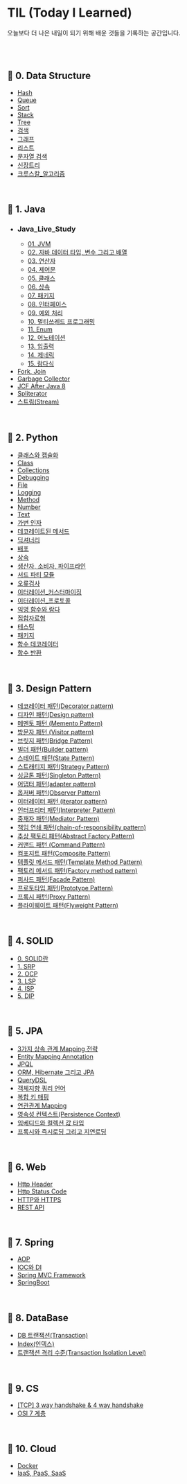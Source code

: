 # TIL (Today I Learned)

오늘보다 더 나은 내일이 되기 위해 배운 것들을 기록하는 공간입니다.

<br/>

<br/>

## 📌  0. Data Structure

- [Hash](./0.%20Data%20Structure/Hash.md)
- [Queue](./0.%20Data%20Structure/Queue.md)
- [Sort](./0.%20Data%20Structure/Sort.md)
- [Stack](./0.%20Data%20Structure/Stack.md)
- [Tree](./0.%20Data%20Structure/Tree.md)
- [검색](./0.%20Data%20Structure/검색.md)
- [그래프](./0.%20Data%20Structure/그래프.md)
- [리스트](./0.%20Data%20Structure/리스트.md)
- [문자열 검색](./0.%20Data%20Structure/문자열%20검색.md)
- [신장트리](./0.%20Data%20Structure/신장트리.md)
- [크루스칼_알고리즘](./0.%20Data%20Structure/크루스칼_알고리즘.md)

<br/>

## 📌  1. Java

- ### Java_Live_Study
  - [01. JVM](./1.%20Java/Java_Live_Study/01.%20JVM.md)
  - [02. 자바 데이터 타입, 변수 그리고 배열](./1.%20Java/Java_Live_Study/02.%20자바%20데이터%20타입,%20변수%20그리고%20배열.md)
  - [03. 연산자](./1.%20Java/Java_Live_Study/03.%20연산자.md)
  - [04. 제어문](./1.%20Java/Java_Live_Study/04.%20제어문.md)
  - [05. 클래스](./1.%20Java/Java_Live_Study/05.%20클래스.md)
  - [06. 상속](./1.%20Java/Java_Live_Study/06.%20상속.md)
  - [07. 패키지](./1.%20Java/Java_Live_Study/07.%20패키지.md)
  - [08. 인터페이스](./1.%20Java/Java_Live_Study/08.%20인터페이스.md)
  - [09. 예외 처리](./1.%20Java/Java_Live_Study/09.%20예외%20처리.md)
  - [10. 멀티쓰레드 프로그래밍](./1.%20Java/Java_Live_Study/10.%20멀티쓰레드%20프로그래밍.md)
  - [11. Enum](./1.%20Java/Java_Live_Study/11.%20Enum.md)
  - [12. 어노테이션](./1.%20Java/Java_Live_Study/12.%20어노테이션.md)
  - [13. 입출력](./1.%20Java/Java_Live_Study/13.%20입출력.md)
  - [14. 제네릭](./1.%20Java/Java_Live_Study/14.%20제네릭.md)
  - [15. 람다식](./1.%20Java/Java_Live_Study/15.%20람다식.md)
- [Fork, Join](./1.%20Java/Fork,%20Join.md)
- [Garbage Collector](./1.%20Java/Garbage%20Collector.md)
- [JCF After Java 8](./1.%20Java/JCF%20After%20Java%208.md)
- [Spliterator](./1.%20Java/Spliterator.md)
- [스트림(Stream)](./1.%20Java/스트림(Stream).md)

<br/>

## 📌  2. Python

- [ 클래스와 캡슐화](./2.%20Python/%20클래스와%20캡슐화.md)
- [Class](./2.%20Python/Class.md)
- [Collections](./2.%20Python/Collections.md)
- [Debugging](./2.%20Python/Debugging.md)
- [File](./2.%20Python/File.md)
- [Logging](./2.%20Python/Logging.md)
- [Method](./2.%20Python/Method.md)
- [Number](./2.%20Python/Number.md)
- [Text](./2.%20Python/Text.md)
- [가변 인자](./2.%20Python/가변%20인자.md)
- [데코레이트된 메서드](./2.%20Python/데코레이트된%20메서드.md)
- [딕셔너리](./2.%20Python/딕셔너리.md)
- [배포](./2.%20Python/배포.md)
- [상속](./2.%20Python/상속.md)
- [생산자, 소비자, 파이프라인](./2.%20Python/생산자,%20소비자,%20파이프라인.md)
- [서드 파티 모듈](./2.%20Python/서드%20파티%20모듈.md)
- [오류검사](./2.%20Python/오류검사.md)
- [이터레이션_커스터마이징](./2.%20Python/이터레이션_커스터마이징.md)
- [이터레이션_프로토콜](./2.%20Python/이터레이션_프로토콜.md)
- [익명 함수와 람다](./2.%20Python/익명%20함수와%20람다.md)
- [집합자료형](./2.%20Python/집합자료형.md)
- [테스팅](./2.%20Python/테스팅.md)
- [패키지](./2.%20Python/패키지.md)
- [함수 데코레이터](./2.%20Python/함수%20데코레이터.md)
- [함수 반환](./2.%20Python/함수%20반환.md)

<br/>

## 📌  3. Design Pattern

- [데코레이터 패턴(Decorator pattern)](./3.%20Design%20Pattern/데코레이터%20패턴(Decorator%20pattern).md)
- [디자인 패턴(Design pattern)](./3.%20Design%20Pattern/디자인%20패턴(Design%20pattern).md)
- [메멘토 패턴 (Memento Pattern)](./3.%20Design%20Pattern/메멘토%20패턴%20(Memento%20Pattern).md)
- [방문자 패턴 (Visitor pattern)](./3.%20Design%20Pattern/방문자%20패턴%20(Visitor%20pattern).md)
- [브릿지 패턴(Bridge Pattern)](./3.%20Design%20Pattern/브릿지%20패턴(Bridge%20Pattern).md)
- [빌더 패턴(Builder pattern)](./3.%20Design%20Pattern/빌더%20패턴(Builder%20pattern).md)
- [스테이트 패턴(State Pattern)](./3.%20Design%20Pattern/스테이트%20패턴(State%20Pattern).md)
- [스트래티지 패턴(Strategy Pattern)](./3.%20Design%20Pattern/스트래티지%20패턴(Strategy%20Pattern).md)
- [싱글톤 패턴(Singleton Pattern)](./3.%20Design%20Pattern/싱글톤%20패턴(Singleton%20Pattern).md)
- [어댑터 패턴(adapter pattern)](./3.%20Design%20Pattern/어댑터%20패턴(adapter%20pattern).md)
- [옵저버 패턴(Observer Pattern)](./3.%20Design%20Pattern/옵저버%20패턴(Observer%20Pattern).md)
- [이터레이터 패턴 (iterator pattern)](./3.%20Design%20Pattern/이터레이터%20패턴%20(iterator%20pattern).md)
- [인터프리터 패턴(Interpreter Pattern)](./3.%20Design%20Pattern/인터프리터%20패턴(Interpreter%20Pattern).md)
- [중재자 패턴(Mediator Pattern)](./3.%20Design%20Pattern/중재자%20패턴(Mediator%20Pattern).md)
- [책임 연쇄 패턴(chain-of-responsibility pattern)](./3.%20Design%20Pattern/책임%20연쇄%20패턴(chain-of-responsibility%20pattern).md)
- [추상 팩토리 패턴(Abstract Factory Pattern)](./3.%20Design%20Pattern/추상%20팩토리%20패턴(Abstract%20Factory%20Pattern).md)
- [커맨드 패턴 (Command Pattern)](./3.%20Design%20Pattern/커맨드%20패턴%20(Command%20Pattern).md)
- [컴포지트 패턴(Composite Pattern)](./3.%20Design%20Pattern/컴포지트%20패턴(Composite%20Pattern).md)
- [템플릿 메서드 패턴(Template Method Pattern)](./3.%20Design%20Pattern/템플릿%20메서드%20패턴(Template%20Method%20Pattern).md)
- [팩토리 메서드 패턴(Factory method pattern)](./3.%20Design%20Pattern/팩토리%20메서드%20패턴(Factory%20method%20pattern).md)
- [퍼사드 패턴(Facade Pattern)](./3.%20Design%20Pattern/퍼사드%20패턴(Facade%20Pattern).md)
- [프로토타입 패턴(Prototype Pattern)](./3.%20Design%20Pattern/프로토타입%20패턴(Prototype%20Pattern).md)
- [프록시 패턴(Proxy Pattern)](./3.%20Design%20Pattern/프록시%20패턴(Proxy%20Pattern).md)
- [플라이웨이트 패턴(Flyweight Pattern)](./3.%20Design%20Pattern/플라이웨이트%20패턴(Flyweight%20Pattern).md)

<br/>

## 📌  4. SOLID

- [0. SOLID란](./4.%20SOLID/0.%20SOLID란.md)
- [1. SRP](./4.%20SOLID/1.%20SRP.md)
- [2. OCP](./4.%20SOLID/2.%20OCP.md)
- [3. LSP](./4.%20SOLID/3.%20LSP.md)
- [4. ISP](./4.%20SOLID/4.%20ISP.md)
- [5. DIP](./4.%20SOLID/5.%20DIP.md)

<br/>

## 📌  5. JPA

- [3가지 상속 관계 Mapping 전략](./5.%20JPA/3가지%20상속%20관계%20Mapping%20전략.md)
- [Entity Mapping Annotation](./5.%20JPA/Entity%20Mapping%20Annotation.md)
- [JPQL](./5.%20JPA/JPQL.md)
- [ORM, Hibernate 그리고 JPA](./5.%20JPA/ORM,%20Hibernate%20그리고%20JPA.md)
- [QueryDSL](./5.%20JPA/QueryDSL.md)
- [객체지향 쿼리 언어](./5.%20JPA/객체지향%20쿼리%20언어.md)
- [복합 키 매핑](./5.%20JPA/복합%20키%20매핑.md)
- [연관관계 Mapping](./5.%20JPA/연관관계%20Mapping.md)
- [영속성 컨텍스트(Persistence Context)](./5.%20JPA/영속성%20컨텍스트(Persistence%20Context).md)
- [임베디드와 컬렉션 값 타입](./5.%20JPA/임베디드와%20컬렉션%20값%20타입.md)
- [프록시와 즉시로딩 그리고 지연로딩](./5.%20JPA/프록시와%20즉시로딩%20그리고%20지연로딩.md)

<br/>

## 📌  6. Web

- [Http Header](./6.%20Web/Http%20Header.md)
- [Http Status Code](./6.%20Web/Http%20Status%20Code.md)
- [HTTP와 HTTPS](./6.%20Web/HTTP와%20HTTPS.md)
- [REST API](./6.%20Web/REST%20API.md)

<br/>

## 📌  7. Spring

- [AOP](./7.%20Spring/AOP.md)
- [IOC와 DI](./7.%20Spring/IOC와%20DI.md)
- [Spring MVC Framework](./7.%20Spring/Spring%20MVC%20Framework.md)
- [SpringBoot](./7.%20Spring/SpringBoot.md)

<br/>

## 📌  8. DataBase

- [DB 트랜잭션(Transaction)](./8.%20DataBase/DB%20트랜잭션(Transaction).md)
- [Index(인덱스)](./8.%20DataBase/Index(인덱스).md)
- [트랜잭션 격리 수준(Transaction Isolation Level) ](./8.%20DataBase/트랜잭션%20격리%20수준(Transaction%20Isolation%20Level)%20.md)

<br/>

## 📌  9. CS

- [[TCP] 3 way handshake & 4 way handshake](./9.%20CS/[TCP]%203%20way%20handshake%20&%204%20way%20handshake.md)
- [OSI 7 계층](./9.%20CS/OSI%207%20계층.md)

<br/>

## 📌  10. Cloud

- [Docker](./10.%20Cloud/Docker.md)
- [IaaS, PaaS, SaaS](./10.%20Cloud/IaaS,%20PaaS,%20SaaS.md)
